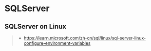 # SQLServer

## SQLServer on Linux

> - https://learn.microsoft.com/zh-cn/sql/linux/sql-server-linux-configure-environment-variables
